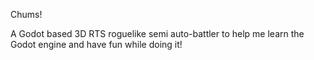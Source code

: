 Chums!

A Godot based 3D RTS roguelike semi auto-battler to help me learn the Godot engine and have fun while doing it!